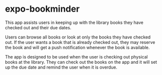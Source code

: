 # expo-bookminder

This app assists users in keeping up with the library books they have checked out and their due dates.

Users can browse all books or look at only the books they have checked out. If the user wants a book that is already checked out, they may reserve the book and will get a push notification whenever the book is available.

The app is designed to be used when the user is checking out physical books at the library. They can check out the books on the app and it will set up the due date and remind the user when it is overdue.
